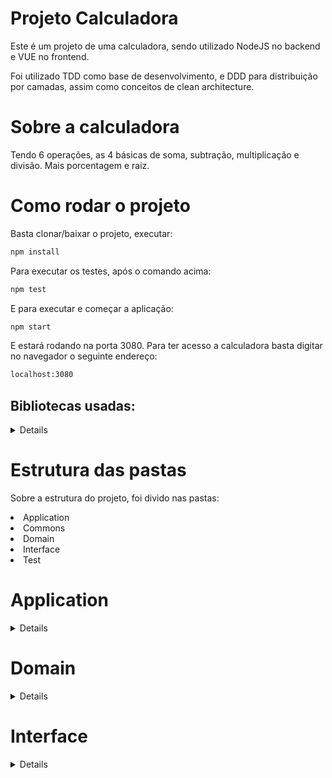 # Projeto Calculadora
Este é um projeto de uma calculadora, sendo utilizado NodeJS no backend e VUE no frontend.

Foi utilizado TDD como base de desenvolvimento, e DDD para distribuição por camadas, assim como conceitos de clean architecture.

# Sobre a calculadora

Tendo 6 operações, as 4 básicas de soma, subtração, multiplicação e divisão. Mais porcentagem e raiz.

# Como rodar o projeto

Basta clonar/baixar o projeto, executar: 

```bash
npm install 
```

Para executar os testes, após o comando acima:

```bash
npm test
```

E para executar e começar a aplicação:

```bash
npm start
```

E estará rodando na porta 3080. Para ter acesso a calculadora basta digitar no navegador o seguinte endereço:
```bash
localhost:3080
```

## Bibliotecas usadas:
<details>
	<li> Express - Produção
	<li> Mocha - Testes
	<li> Chai - Testes
	<li> Chai-http - Testes
	<li> cors - Produção
	<li> mathjs - Produção
	<li> Nodemon - Densevolvimento
</details>


# Estrutura das pastas

Sobre a estrutura do projeto, foi divido nas pastas:

<li>Application

<li>Commons

<li>Domain

<li>Interface

<li>Test

# Application
<details>

  ### Função canalizador-validação-operação
  ```bash
  const canalizadorValidacaoOperacao = async(primeiroValor, operador, segundoValor) => {
      try {
          const resultadoValidacao = await validacaoDados([primeiroValor, operador, segundoValor]);
          if(resultadoValidacao[2] === 'ok'){
              let resultadoOperacao = await controllerOperacao(resultadoValidacao[0], operador, resultadoValidacao[1]);
              if(resultadoOperacao === 'Calculo não reconhecido'){
                  const erroValidacao = await httpStatusResponse(500, 'erro interno', 'canalizador-validacao-operacao');
                  return erroValidacao;
              }else{
                  resultadoOperacao = resultadoOperacao.toFixed(15);
                  resultadoOperacao = resultadoOperacao.toString();
                  const resultadoFinal = await httpStatusResponse(200, resultadoOperacao, 'canalizador-validacao-operacao');
                  return resultadoFinal;
              }
          }else {
              const erroValidacao = await httpStatusResponse(400, 'Entrada inválida', 'canalizador-validacao-operacao');
              return erroValidacao;
          }
      } catch (erro) {
          const erroValidacao = await httpStatusResponse(500, (erro.message), 'canalizador-validacao-operacao');
          return erroValidacao;
      };
  };
  ```
  <details>

    Descrição
        Recebe os dados da rota POST, e canaliza para enviar para o controller de validação dos dados, e 
        se retornar tudo válido envia os valores para o controller de operações

    Parametros
        primeiroValor: O primeiro valor da calculadora. Ex: 2 + 3, nesse caso seria o 2
        operador: O operador que foi passado. Ex: 2 + 3, nesse caso seria o +
        segundoValor: O segundo valor da calculadora. Ex: 2 + 3, nesse caso seria o 3

    O que a função retorna
        Retorna o resultado se a operação for válida, e Entrada inválida se por acaso for uma operação impossivel.

  </details>  

  ### Função controller-operação
  ```bash
  const controllerOperacao = async(primeiroValor, operador, segundoValor) => {
    try {
        const actions = {
            '+': (a, b) => funcaoDeAdicao(a, b),
            '-': (a, b) => funcaoDeSubtracao(a, b),
            '*': (a, b) => funcaoDeMultiplicacao(a, b),
            '/': (a, b) => funcaoDeDivisao(a, b),
            '%': (a, b) => funcaoDePorcentagem(a, b),
            '√': (a, b) => funcaoDeRaiz(a, b),
        };
        return actions[operador]?.(primeiroValor, segundoValor) ?? "Calculo não reconhecido";
    } catch (erro) {
        console.log(erro);
    };
  };
  ```
  <details>

    Descrição
        Recebe os dados da função canalizadora de validação e operações. E checa qual é a operação que deve fazer, e chama a função correta.

    Parametros
        primeiroValor: O primeiro valor da calculadora. Ex: 2 + 3, nesse caso seria o 2
        operador: O operador que foi passado. Ex: 2 + 3, nesse caso seria o +
        segundoValor: O segundo valor da calculadora. Ex: 2 + 3, nesse caso seria o 3

    O que a função retorna
        Retorna o resultado se a operação for válida, e Calculo não reconhecido se por acaso for uma operação impossivel.

  </details>

  ### Função conversão de string para numero
  ```bash
  const conversaoStringNumero = async(valor)=>{
    try {
        return parseFloat(valor);
    } catch (erro) {
        const erroConversao = await httpStatusResponse(500, (erro.message), 'conversao-string-numero');
        return erroConversao;
    };
  };
  ```
  <details>

    Descrição
        Recebe os parametros que forem string, e retorna como float

    Parametros
        valor: O parametro que for string.

    O que a função retorna
        Retorna o parametro com um tipo de numero.

  </details>
</details>

# Domain
<details>
    
  ### Função adição
  ```bash
  const funcaoDeAdicao = async(...valores) => {
      return valores.reduce((acumulador, proximoValor) => acumulador + proximoValor);
  };
  ```
  <details>

    Descrição
        Recebe um array de valores, e faz a soma.

    Parametros
        valores: Um array dinâmico, podendo ser passado quantos valores necessário. Ex: (2, 3); Ex2: (5, 8, 15).

    O que a função retorna
        Retorna o resultado da soma.

  </details>

  ### Função subtração
  ```bash
  const funcaoDeSubtracao = async(...valores) => {
      return valores.reduce((acumulador, proximoValor) => acumulador - proximoValor);
  };
  ```
  <details>

    Descrição
        Recebe um array de valores, e faz a subtração.

    Parametros
        valores: Um array dinâmico, podendo ser passado quantos valores necessário. Ex: (2, 3); Ex2: (5, 8, 15).

    O que a função retorna
        Retorna o resultado da subtração.

  </details>

  ### Função multiplicação
  ```bash
  const funcaoDeMultiplicar = async(...valores) => {
      return valores.reduce((acumulador, proximoValor) => acumulador * proximoValor);
  };
  ```
  <details>

    Descrição
        Recebe um array de valores, e faz a multiplicação.

    Parametros
        valores: Um array dinâmico, podendo ser passado quantos valores necessário. Ex: (2, 3); Ex2: (5, 8, 15).

    O que a função retorna
        Retorna o resultado da multiplicação.

  </details>

  ### Função divisão
  ```bash
  const funcaoDeDividir = async(...valores) => {
      return valores.reduce((acumulador, proximoValor) => acumulador / proximoValor);
  };
  ```
  <details>

    Descrição
        Recebe um array de valores, e faz a divisão.

    Parametros
        valores: Um array dinâmico, podendo ser passado quantos valores necessário. Ex: (2, 3); Ex2: (5, 8, 15).

    O que a função retorna
        Retorna o resultado da divisão.

  </details>

  ### Função porcentagem
  ```bash
  const funcaoDePorcentagem = async(porcentagem, valor) => {
      return porcentagem * valor / 100;
  };
  ```
  <details>

    Descrição
        Recebe dois parametros, e calcula a porcentagem de um valor.

    Parametros
        porcentagem: A parte que deseja saber de um valor, o primeiro valor passado na calculadora. Ex: o 10% de, 10% de 80.
        valor: O todo que deseja saber a parte quanto é, o segundo valor passado na calculadora. Ex: o 80 de, 10% de 80.

    O que a função retorna
        Retorna o resultado da operação. No caso do exemplo seria 8.

  </details>

  ### Função raiz
  ```bash
  const funcaoDeRaiz = async(radicando, indice) => {
      return mathjs.nthRoot(radicando, indice);
  };
  ```
  <details>

    Descrição
        Recebe 2 parametros, o radicando e o indice, e calcula a raiz.

    Parametros
        radicando: O primeiro valor passado na calculadora, o radicando da raiz. Ex: 4 √ 2, nesse caso seria o 4, ou seja raiz quadrada de 4.
        indice: O segundo valor passado na calculadora, o indice da raiz. Ex: 8 √ 3, nesse caso seria o 3, ou seja raiz cúbica de 8.

    O que a função retorna
        Retorna o resultado da raiz, utilizando a biblioteca mathjs, para fazer o calculo de raizes de vários indices diferentes.

  </details>

</details>


# Interface
<details>
    
  ### Função controller-validação-nulo
  ```bash
	const controllerValidacaoNulos = async(dados)=>{
			try {
					let respostaValidacao = [];
					for(let i = 0; i<3; i++){
							respostaValidacao.push(await ValidacaoDadosVaziosOuNulos(dados[i]));
					};
					if(respostaValidacao[0] === 'ok' && respostaValidacao[1] === 'ok' && respostaValidacao[2] === 'ok'){
							return 'ok'
					}else{
							return 'erro'
					}
			} catch (erro) {
					const erroValidacao = await httpStatusResponse(500, (erro.message), 'validacao-operador');
					return erroValidacao;
			};
	};
  ```
  <details>

    Descrição
        Um controller que recebe os dados, e chama função pra checar se cada valor é nulo ou vazio, e retorna se está tudo válido.

    Parametros
        dados: Um array com os 3 parametros de 2 operandos e 1 operador.

    O que a função retorna
        Retorna uma string 'ok' indicando que os dados não são nulos, ou vazios.

  </details>

  ### Função controller validação numeros
  ```bash
	const controllerValidacaoNumeros = async(dados)=>{
			try {
					let respostaNumero = [];
					let resultadoConversao = [];
					for(let i = 0; i<2; i++){
							respostaNumero.push(await ValidacaoValoresSaoNumericos(dados[i]));
					}

					if(respostaNumero[0] === 'ok' && respostaNumero[1] === 'ok'){

							return [dados[0], dados[1], 'ok'];

					}else if(respostaNumero[0] === 'string' && respostaNumero[1] === 'ok'){

							resultadoConversao.push(await conversaoStringNumero(dados[0]));
							return [resultadoConversao[0], dados[1], 'ok'];

					}else if(respostaNumero[0] === 'ok' && respostaNumero[1] === 'string'){

							resultadoConversao.push(await conversaoStringNumero(dados[1]));
							return [dados[0], resultadoConversao[0], 'ok'];

					}else if(respostaNumero[0] === 'string' && respostaNumero[1] === 'string'){

							resultadoConversao.push(await conversaoStringNumero(dados[0]));
							resultadoConversao.push(await conversaoStringNumero(dados[1]));
							return [resultadoConversao[0], resultadoConversao[1], 'ok'];

					}
			} catch (erro) {
					const erroValidacao = await httpStatusResponse(500, (erro.message), 'validacao-nulo');
					return erroValidacao;
			};
	};
  ```
	
  <details>

    Descrição
        Recebe um array de valores, e chama a função que checa se é string ou numero o tipo do valor. Após se for retornado que um dos parametros é string, chama
				a função que converte de string para float.

    Parametros
        valores: Um array com os 3 parametros da operação.

    O que a função retorna
        Retorna um array, com os valores operandos, em formato de numeral, e um terceiro valor no array, como uma string 'ok' para indicar que tudo ocorreu certo.

  </details>
	
 


  ### Função da rota POST da API
  ```bash
	router
	.post("/api", async (req, res) => {
			try {
					console.log('Rota API - calculo');
					let resultadoFinal
					let primeiroValor = req.body.primeiroValor;
					let segundoValor = req.body.segundoValor;
					let operador = req.body.operador;
					resultadoFinal = await canalizadorValidacaoOperacao(primeiroValor, operador, segundoValor);
					res.status(resultadoFinal.statusCode).send(resultadoFinal.body);
			} catch (error) {
					const finalError = await httpStatusResponse(500, (error.message), 'api-post-routes');
					res.status(finalError.statusCode).send(finalError.body);         
			}  
	});
  ```
  <details>

    Descrição
        Recebe a requisição, atribui a 3 variaveis, os valores das operação enviados no body da requisição, e chama o canalizador de validação e operação.

    Parametros
        req: A requisição da chamada.
        res: A resposta da chamada.

    O que a função retorna
        Retorna o resultado da operação caso for com sucesso, e entrada inválida e erro 400, se for uma operação inválida.

  </details>

  ### Função canalizadora de validação dos dados
  ```bash
	const validacaoDados = async(dados)=>{
			try {
					const resultadoNulo = await controllerValidacaoNulos(dados);

					if(resultadoNulo === 'ok'){
							const resultadoOperador = await ValidacaoOperador(dados[1]);

							if(resultadoOperador === 'ok'){
									const resultadoNumero = await controllerValidacaoNumeros([dados[0], dados[2]]);

									if(resultadoNumero[2] === 'ok'){
											const resultadoValidacaoZero = await validacaoOperacaoZero(dados[1], resultadoNumero[1]);

											if(resultadoValidacaoZero === 'ok'){

													return resultadoNumero;
											}else {

													return 'entrada inválida';
											}
									} else{

											return 'entrada inválida';
									}
							}else{

									return 'entrada inválida';
							}
					}else{

							return 'entrada inválida';
					}
			} catch (erro) {
					const erroValidacao = await httpStatusResponse(500, (erro.message), 'validacao-operador');
					return erroValidacao;
			};
	};
  ```
  <details>

    Descrição
        Recebe um array com os valores da operação, e faz todas as chamadas das funções que vão individualmente fazer a validação dos dados. O objetivo dessa função
				é chamar todas as funções que fazem uma validação individual, e fazer a checagem do retorno dessas funções.

    Parametros
        valores: Um array com os 3 parametros da operação.

    O que a função retorna
        Retorna um array com 3 valores, sendo os 2 parametros operandos, com a conversão de string para numero se for necessário, e uma strin 'ok', indicando
				que a validação voltou que está tudo válido.

  </details>

  ### Função validação nulo
  ```bash
	const ValidacaoDadosVaziosOuNulos = async(dado)=>{
			try {
					const validacaoValores = {
							null: 'nulo',
							"": 'vazio',
							undefined: 'indefinido'
					};
					return validacaoValores[dado] ?? "ok";
			} catch (erro) {
					const erroValidacao = await httpStatusResponse(500, (erro.message), 'validacao-nulo');
					return erroValidacao;
			};
	};
  ```
  <details>

    Descrição
        Recebe um parametro individual, e checa se é nulo, string vazia, ou indefinido.

    Parametros
        dado: Um dos operandos, ou o operador.

    O que a função retorna
        Se for um dos 3, retorna uma string indicando qual o tipo. E se não for nenhum dos 3, retorna 'ok'.

  </details>

  ### Função validação numero
  ```bash
	const ValidacaoValoresSaoNumericos = async(dado)=>{
			try {
					const validacaoValores = {
							string: 'string',
							number: 'ok',
					};
					return validacaoValores[typeof(dado)];
			} catch (erro) {
					const erroValidacao = await httpStatusResponse(500, (erro.message), 'validacao-numero');
					return erroValidacao;
			}; 
	};
  ```
  <details>

    Descrição
        Recebe um parametro individual, e checa se é string ou um numero.

    Parametros
        dado: Um dos operandos.

    O que a função retorna
        Se o parametro passado for uma string retorna 'string', se for um numero retorna 'ok'.

  </details>
	
  ### Função validação operação com 0
  ```bash
	const validacaoOperacaoZero = async(operador, segundoValor)=>{
			try {
					if(operador === '√' && segundoValor === 0){
							return 'entrada inválida';
					}
					if(operador === '/' && segundoValor === 0){
							return 'entrada inválida';
					} else {
							return 'ok'
					}
			} catch (erro) {
					const erroValidacao = await httpStatusResponse(500, (erro.message), 'validacao-operacao-zero');
					return erroValidacao;
			};
	};
  ```
  <details>

    Descrição
        Recebe 2 parametros, o operador, e o segundo operando, e checa se o operando é uma Raiz, e o segundo valor 0, para uma raiz com indice 0. Ou se o operando é
				uma divisão, e o segundo valor 0, sendo uma divisão por 0. São duas operações que não são possiveis de fazer.

    Parametros
        operador: O operador passado para calcular.
				segundoValor: O segundo operando, passado para calcular.

    O que a função retorna
        Se por acaso entrar em qualquer um dos 2 casos, de divisão por 0 ou raiz com indice 0, retorna entrada inválida, se não for, retorna 'ok'.

  </details>
	
	
  ### Função validação operador
  ```bash
	const ValidacaoOperador = async(dado)=>{
			try {
					const operadores = {
							'+': 'ok',
							'-': 'ok',
							'*': 'ok',
							'/': 'ok',
							'%': 'ok',
							'√': 'ok',
					};
					return operadores[dado] ?? "inválido";
			} catch (erro) {
					const erroValidacao = await httpStatusResponse(500, (erro.message), 'validacao-operador');
					return erroValidacao;
			};
	};
  ```
  <details>

    Descrição
        Recebe um parametro individual, que é para checar se o operador passado é válido.

    Parametros
        dado: O operador.

    O que a função retorna
        Se for qualquer um dos 6 Operadores disponiveis nessa calculadora, retorna 'ok', se não retorna 'inválido'.

  </details>
	
</details>


